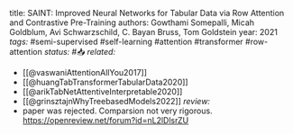 
title: SAINT: Improved Neural Networks for Tabular Data via Row Attention and Contrastive Pre-Training
authors: Gowthami Somepalli, Micah Goldblum, Avi Schwarzschild, C. Bayan Bruss, Tom Goldstein
year: 2021
*tags:* #semi-supervised #self-learning #attention #transformer #row-attention
*status:* #📥
*related:*
- [[@vaswaniAttentionAllYou2017]]
- [[@huangTabTransformerTabularData2020]]
- [[@arikTabNetAttentiveInterpretable2020]]
- [[@grinsztajnWhyTreebasedModels2022]]
*review:*
- paper was rejected. Comparsion not very rigorous. https://openreview.net/forum?id=nL2lDlsrZU